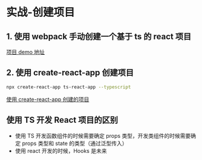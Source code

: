 # 实战-创建项目

## 1. 使用 webpack 手动创建一个基于 ts 的 react 项目

[项目 demo 地址](./demos/react-project/)

## 2. 使用 create-react-app 创建项目

```bash
npx create-react-app ts-react-app --typescript
```

[使用 create-react-app 创建的项目](./demos/ts-react-app/)

## 使用 TS 开发 React 项目的区别

- 使用 TS 开发函数组件的时候需要确定 props 类型，开发类组件的时候需要确定 props 类型和 state 的类型（通过泛型传入）
- 使用 react 开发的时候，Hooks 是未来
